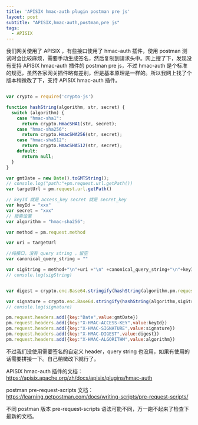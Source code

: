 ```yaml
---
title: 'APISIX hmac-auth plugin postman pre js'
layout: post
subtitle: "APISIX,hmac-auth,postman,pre js"
tags:
  - APISIX
---
```


我们网关使用了 APISIX ，有些接口使用了 hmac-auth 插件，使用 postman 测试时会比较麻烦，需要手动生成签名，然后复制到请求头中。网上搜了下，发现没有支持 APISIX hmac-auth 插件的 postman pre js，不过  hmac-auth 是个标准的规范，虽然各家网关插件略有差别，但是基本原理是一样的。所以我网上找了个版本稍微改了下，支持 APISIX hmac-auth 插件。

```javascript

var crypto = require('crypto-js')

function hashString(algorithm, str, secret) {
  switch (algorithm) {
    case "hmac-sha1":
      return crypto.HmacSHA1(str, secret);
    case "hmac-sha256":
      return crypto.HmacSHA256(str, secret);
    case "hmac-sha512":
      return crypto.HmacSHA512(str, secret);
    default:
      return null;
  }
}

var gmtDate = new Date().toGMTString();
// console.log("path:"+pm.request.url.getPath())
var targetUrl = pm.request.url.getPath()

// keyId 就是 access_key secret 就是 secret_key
var keyId = "xxx"
var secret = "xxx"
// 按需设置
var algorithm = "hmac-sha256";

var method = pm.request.method

var uri = targetUrl

//纯接口，没有 query string ，留空
var canonical_query_string = ""

var sigString = method+"\n"+uri +"\n" +canonical_query_string+"\n"+keyId+"\n"+gmtDate +"\n"
// console.log(sigString)


var digest = crypto.enc.Base64.stringify(hashString(algorithm,pm.request.body.raw,secret))

var signature = crypto.enc.Base64.stringify(hashString(algorithm,sigString,secret))
// console.log(signature)

pm.request.headers.add({key:"Date",value:gmtDate})
pm.request.headers.add({key:"X-HMAC-ACCESS-KEY",value:keyId})
pm.request.headers.add({key:"X-HMAC-SIGNATURE",value:signature})
pm.request.headers.add({key:"X-HMAC-DIGEST",value:digest})
pm.request.headers.add({key:"X-HMAC-ALGORITHM",value:algorithm})

```

不过我们没使用需要签名的自定义 header，query string 也没用，如果有使用的话需要拼接一下。自己稍微改下就行了。

APISIX hmac-auth 插件的文档：https://apisix.apache.org/zh/docs/apisix/plugins/hmac-auth


postman pre-request-scripts 文档：https://learning.getpostman.com/docs/writing-scripts/pre-request-scripts/

不同 postman 版本 pre-request-scripts 语法可能不同，万一跑不起来了检查下最新的文档。

